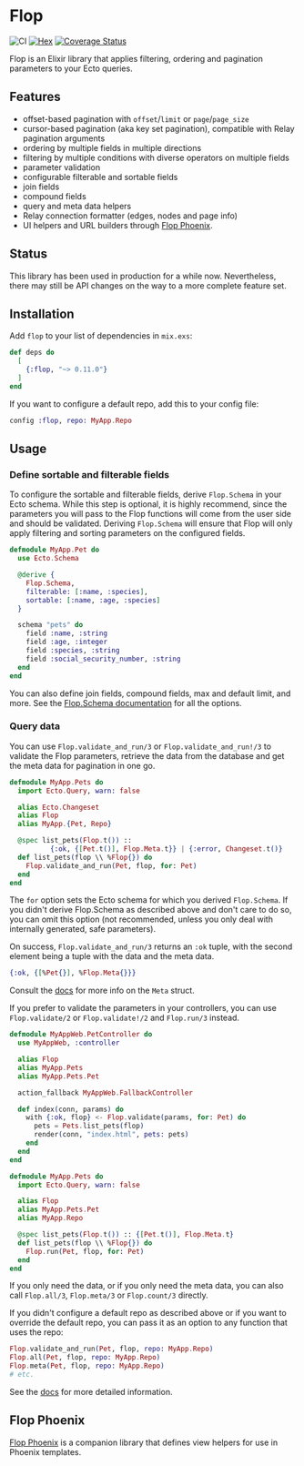 # Flop

![CI](https://github.com/woylie/flop/workflows/CI/badge.svg) [![Hex](https://img.shields.io/hexpm/v/flop)](https://hex.pm/packages/flop) [![Coverage Status](https://coveralls.io/repos/github/woylie/flop/badge.svg)](https://coveralls.io/github/woylie/flop)

Flop is an Elixir library that applies filtering, ordering and pagination
parameters to your Ecto queries.

## Features

- offset-based pagination with `offset`/`limit` or `page`/`page_size`
- cursor-based pagination (aka key set pagination), compatible with Relay pagination arguments
- ordering by multiple fields in multiple directions
- filtering by multiple conditions with diverse operators on multiple fields
- parameter validation
- configurable filterable and sortable fields
- join fields
- compound fields
- query and meta data helpers
- Relay connection formatter (edges, nodes and page info)
- UI helpers and URL builders through [Flop Phoenix](https://hex.pm/packages/flop_phoenix).

## Status

This library has been used in production for a while now. Nevertheless, there
may still be API changes on the way to a more complete feature set.

## Installation

Add `flop` to your list of dependencies in `mix.exs`:

```elixir
def deps do
  [
    {:flop, "~> 0.11.0"}
  ]
end
```

If you want to configure a default repo, add this to your config file:

```elixir
config :flop, repo: MyApp.Repo
```

## Usage

### Define sortable and filterable fields

To configure the sortable and filterable fields, derive `Flop.Schema` in your
Ecto schema. While this step is optional, it is highly recommend, since the
parameters you will pass to the Flop functions will come from the user side and
should be validated. Deriving `Flop.Schema` will ensure that Flop will only
apply filtering and sorting parameters on the configured fields.

```elixir
defmodule MyApp.Pet do
  use Ecto.Schema

  @derive {
    Flop.Schema,
    filterable: [:name, :species],
    sortable: [:name, :age, :species]
  }

  schema "pets" do
    field :name, :string
    field :age, :integer
    field :species, :string
    field :social_security_number, :string
  end
end
```

You can also define join fields, compound fields, max and default limit, and
more. See the [Flop.Schema documentation](https://hexdocs.pm/flop/Flop.Schema.html)
for all the options.

### Query data

You can use `Flop.validate_and_run/3` or `Flop.validate_and_run!/3` to validate
the Flop parameters, retrieve the data from the database and get the meta data
for pagination in one go.

```elixir
defmodule MyApp.Pets do
  import Ecto.Query, warn: false

  alias Ecto.Changeset
  alias Flop
  alias MyApp.{Pet, Repo}

  @spec list_pets(Flop.t()) ::
          {:ok, {[Pet.t()], Flop.Meta.t}} | {:error, Changeset.t()}
  def list_pets(flop \\ %Flop{}) do
    Flop.validate_and_run(Pet, flop, for: Pet)
  end
end
```

The `for` option sets the Ecto schema for which you derived `Flop.Schema`. If
you didn't derive Flop.Schema as described above and don't care to do so,
you can omit this option (not recommended, unless you only deal with internally
generated, safe parameters).

On success, `Flop.validate_and_run/3` returns an `:ok` tuple, with the second
element being a tuple with the data and the meta data.

```elixir
{:ok, {[%Pet{}], %Flop.Meta{}}}
```

Consult the [docs](https://hexdocs.pm/flop/Flop.Meta.html) for more info on the
`Meta` struct.

If you prefer to validate the parameters in your controllers, you can use
`Flop.validate/2` or `Flop.validate!/2` and `Flop.run/3` instead.

```elixir
defmodule MyAppWeb.PetController do
  use MyAppWeb, :controller

  alias Flop
  alias MyApp.Pets
  alias MyApp.Pets.Pet

  action_fallback MyAppWeb.FallbackController

  def index(conn, params) do
    with {:ok, flop} <- Flop.validate(params, for: Pet) do
      pets = Pets.list_pets(flop)
      render(conn, "index.html", pets: pets)
    end
  end
end

defmodule MyApp.Pets do
  import Ecto.Query, warn: false

  alias Flop
  alias MyApp.Pets.Pet
  alias MyApp.Repo

  @spec list_pets(Flop.t()) :: {[Pet.t()], Flop.Meta.t}
  def list_pets(flop \\ %Flop{}) do
    Flop.run(Pet, flop, for: Pet)
  end
end
```

If you only need the data, or if you only need the meta data, you can also
call `Flop.all/3`, `Flop.meta/3` or `Flop.count/3` directly.

If you didn't configure a default repo as described above or if you want to
override the default repo, you can pass it as an option to any function that
uses the repo:

```elixir
Flop.validate_and_run(Pet, flop, repo: MyApp.Repo)
Flop.all(Pet, flop, repo: MyApp.Repo)
Flop.meta(Pet, flop, repo: MyApp.Repo)
# etc.
```

See the [docs](https://hexdocs.pm/flop/readme.html) for more detailed
information.

## Flop Phoenix

[Flop Phoenix](https://hex.pm/packages/flop_phoenix) is a companion library that
defines view helpers for use in Phoenix templates.
